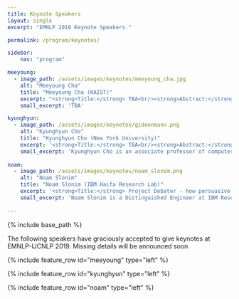 ```yaml
---
title: Keynote Speakers
layout: single
excerpt: "EMNLP 2018 Keynote Speakers."

permalink: /program/keynotes/

sidebar: 
    nav: "program"

meeyoung:
  - image_path: /assets/images/keynotes/meeyoung_cha.jpg
    alt: "Meeyoung Cha"
    title: "Meeyoung Cha (KAIST)"
    excerpt: "<strong>Title:</strong> TBA<br/><strong>Abstract:</strong> TBA"
    small_excerpt: 'TBA'

kyunghyun:
  - image_path: /assets/images/keynotes/gideonmann.png
    alt: "Kyunghyun Cho"
    title: "Kyunghyun Cho (New York University)"
    excerpt: '<strong>Title:</strong> TBA<br/><strong>Abstract:</strong> TBA'
    small_excerpt: 'Kyunghyun Cho is an associate professor of computer science and data science at New York University and a research scientist at Facebook AI Research. He was a postdoctoral fellow at University of Montreal until summer 2015 under the supervision of Prof. Yoshua Bengio, and received PhD and MSc degrees from Aalto University early 2014 under the supervision of Prof. Juha Karhunen, Dr. Tapani Raiko and Dr. Alexander Ilin. He tries his best to find a balance among machine learning, natural language processing, and life, but almost always fails to do so.'
    
noam:
  - image_path: /assets/images/keynotes/noam_slonim.png
    alt: "Noam Slonim"
    title: "Noam Slonim (IBM Haifa Research Lab)"
    excerpt: '<strong>Title:</strong> Project Debater - how persuasive can a computer be?<br/><strong>Abstract:</strong>'
    small_excerpt: 'Noam Slonim is a Distinguished Engineer at IBM Research AI. He received his doctorate from the Interdisciplinary Center for Neural Computation at the Hebrew University and held a post-doc position at the Genomics Institute at Princeton University. During his PhD, Noam received the best paper award in UAI and ECIR, and the best presentation award at SIGIR. Noam joined the IBM Haifa Research Lab in 2007, and in 2011 he proposed to develop Project Debater. He has been serving as the Principal Investigator of the project since then. Noam published around 60 peer reviewed articles, focusing on the last few years on advancing the emerging field of Computational Argumentation. Finally, Noam used to have a secondary career as a TV script writer. Coincidentally, or not, in a sitcom he co-created back in 1998, the last episode was focused on competitive debates.'
    
---
```

{% include base_path %}

The following speakers have graciously accepted to give keynotes at EMNLP-IJCNLP 2019. Missing details will be announced soon

{% include feature_row id="meeyoung" type="left" %}

{% include feature_row id="kyunghyun" type="left" %}

{% include feature_row id="noam" type="left" %}


